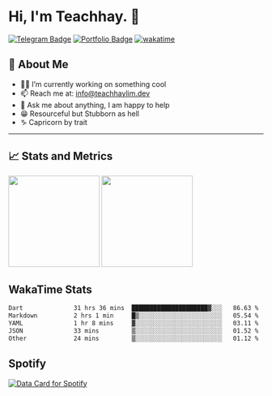 <div align="start">
  <h1>Hi, I'm Teachhay. 👋</h1>
</div>

<!-- ![Lurkers](https://visitor-badge.glitch.me/badge?page_id=teachhaylim.teachhaylim) -->
<!-- [![Facebook Badge](https://img.shields.io/badge/-Facebook-4267B2?logo=facebook&logoColor=white)](https://www.facebook.com/TeachhayLim12) -->
<!-- [![Upwork Badge](https://img.shields.io/badge/-Upwork-1fa817?style=flat-square&logo=upwork&logoColor=white)](https://www.upwork.com/freelancers/~01d3959ec5727136e6) -->
<!-- [![Linkedin Badge](https://img.shields.io/badge/-LinkedIn-0e76a8?style=flat-square&logo=Linkedin&logoColor=white)](https://www.linkedin.com/in/teachhay-lim-840372214/) -->
[![Telegram Badge](https://img.shields.io/badge/-Telegram-229ED9?style=flat-square&logo=Telegram&logoColor=white)](https://t.me/Yagi_Raijin)
[![Portfolio Badge](https://img.shields.io/badge/-Portfolio-668F80?style=flat-square&logo=gnometerminal&logoColor=white)](https://teachhaylim.dev/)
[![wakatime](https://wakatime.com/badge/user/1994304e-59ca-4f17-bdc0-44c969ec28d5.svg)](https://wakatime.com/@1994304e-59ca-4f17-bdc0-44c969ec28d5)

## 🧑 About Me

- 👩‍💻 I’m currently working on something cool
- 📫 Reach me at: <info@teachhaylim.dev>
- 💬 Ask me about anything, I am happy to help
- 😁 Resourceful but Stubborn as hell
- ♑ Capricorn by trait
<!-- 
## 🎉 Fun facts

- 💻 A JavaScript, Flutter & Dart enthusiast
- ♑ Capricorn by trait -->

---

## 📈 Stats and Metrics

<p>
  <img height="180em" src="https://github-readme-stats.vercel.app/api?username=teachhaylim&show_icons=true&hide_border=true&count_private=true&include_all_commits=true&theme=graywhite"/>

  <img height="180em" src="https://github-readme-stats.vercel.app/api/top-langs/?username=teachhaylim&exclude_repo=KNN-Image-Classification&show_icons=true&hide_border=true&layout=compact&langs_count=8"/>
</p>

## WakaTime Stats

<!--START_SECTION:waka-->

```txt
Dart              31 hrs 36 mins  █████████████████████▓░░░   86.63 %
Markdown          2 hrs 1 min     █▒░░░░░░░░░░░░░░░░░░░░░░░   05.54 %
YAML              1 hr 8 mins     ▓░░░░░░░░░░░░░░░░░░░░░░░░   03.11 %
JSON              33 mins         ▒░░░░░░░░░░░░░░░░░░░░░░░░   01.52 %
Other             24 mins         ▒░░░░░░░░░░░░░░░░░░░░░░░░   01.12 %
```

<!--END_SECTION:waka-->

## Spotify

<a href="https://data-card-for-spotify.herokuapp.com/card?user_id=pyutugroo2wq770ysj6wc9xo1">
  <img src="https://data-card-for-spotify.herokuapp.com/api/card?user_id=pyutugroo2wq770ysj6wc9xo1" alt="Data Card for Spotify">
</a>

<!-- <a href="https://github.com/anuraghazra/github-readme-stats">
  <img align="center" src="https://github-readme-stats.vercel.app/api/pin/?username=anuraghazra&repo=github-readme-stats" />
</a>
<a href="https://github.com/anuraghazra/convoychat">
  <img align="center" src="https://github-readme-stats.vercel.app/api/pin/?username=anuraghazra&repo=convoychat" />
</a> -->

<!-- ![Teachhay's wakatime stats](https://github-readme-stats.vercel.app/api/wakatime?username=shadowgmr) -->

<!-- ## 🛡️ My GitHub Stats -->

<!-- ![My github stats](https://github-readme-stats.vercel.app/api?username=teachhaylim&show_icons=true&hide_border=true&&count_private=true&include_all_commits=true) -->

<!-- ## 👩‍💻 Most used languages -->

<!-- ![Most used languages](https://github-readme-stats.vercel.app/api/top-langs/?username=teachhaylim&exclude_repo=KNN-Image-Classification&show_icons=true&hide_border=true&layout=compact&langs_count=8) -->

<!-- ## 🚀 Published projects -->
